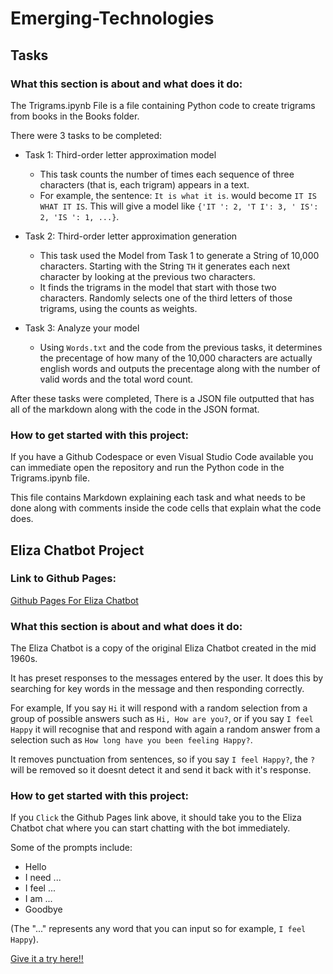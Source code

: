 # Emerging-Technologies

## Tasks
### What this section is about and what does it do:

The Trigrams.ipynb File is a file containing Python code to create trigrams from books in the Books folder.

There were 3 tasks to be completed:
- Task 1: Third-order letter approximation model
  - This task counts the number of times each sequence of three characters (that is, each trigram) appears in a text.
  - For example, the sentence: ``It is what it is``. would become ``IT IS WHAT IT IS``. This will give a model like ``{'IT ': 2, 'T I': 3, ' IS': 2, 'IS ': 1, ...}``.
    
- Task 2: Third-order letter approximation generation
  - This task used the Model from Task 1 to generate a String of 10,000 characters. Starting with the String ``TH`` it generates each next character by looking at the previous two characters.
  - It finds the trigrams in the model that start with those two characters. Randomly selects one of the third letters of those trigrams, using the counts as weights.

- Task 3: Analyze your model
  - Using ``Words.txt`` and the code from the previous tasks, it determines the precentage of how many of the 10,000 characters are actually english words and outputs the precentage along with the number of valid words and the total word count.

After these tasks were completed, There is a JSON file outputted that has all of the markdown along with the code in the JSON format.

### How to get started with this project:

If you have a Github Codespace or even Visual Studio Code available you can immediate open the repository and run the Python code in the Trigrams.ipynb file.

This file contains Markdown explaining each task and what needs to be done along with comments inside the code cells that explain what the code does.

## Eliza Chatbot Project
### Link to Github Pages:
[Github Pages For Eliza Chatbot](https://leventekalman02.github.io/Emerging-Technologies-Tasks/)

### What this section is about and what does it do:

The Eliza Chatbot is a copy of the original Eliza Chatbot created in the mid 1960s. 

It has preset responses to the messages entered by the user. It does this by searching for key words in the message and then responding correctly.

For example, If you say ``Hi`` it will respond with a random selection from a group of possible answers such as ``Hi, How are you?``, or if you say ``I feel Happy`` it will recognise that and respond with again a random answer from a selection such as ``How long have you been feeling Happy?``.

It removes punctuation from sentences, so if you say ``I feel Happy?``, the ``?`` will be removed so it doesnt detect it and send it back with it's response.

### How to get started with this project:

If you ``Click`` the Github Pages link above, it should take you to the Eliza Chatbot chat where you can start chatting with the bot immediately. 

Some of the prompts include: 
- Hello
- I need ...
- I feel ...
- I am ...
- Goodbye
  
(The "..." represents any word that you can input so for example, ``I feel Happy``).

[Give it a try here!!](https://leventekalman02.github.io/Emerging-Technologies-Tasks/)

